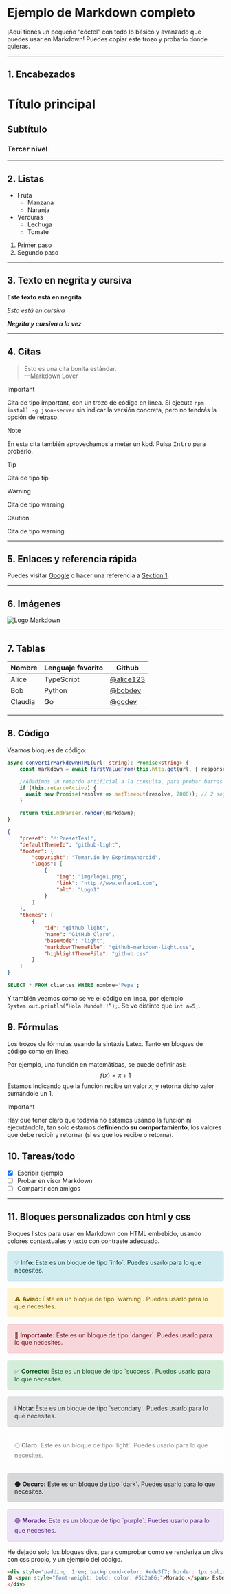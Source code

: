 # Ejemplo de Markdown completo

¡Aquí tienes un pequeño “cóctel” con todo lo básico y avanzado que puedes usar en Markdown! Puedes copiar este trozo y probarlo donde quieras.

---

## 1. Encabezados

# Título principal
## Subtítulo
### Tercer nivel

---

## 2. Listas

- Fruta
    - Manzana
    - Naranja
- Verduras
    - Lechuga
    - Tomate

1. Primer paso
2. Segundo paso

---

## 3. Texto en negrita y cursiva

**Este texto está en negrita**

*Esto está en cursiva*

***Negrita y cursiva a la vez***

---

## 4. Citas

> Esto es una cita bonita estándar.  
> —Markdown Lover

> [!important]
>
> Cita de tipo important, con un trozo de código en línea. 
> Si ejecuta `npm install -g json-server` sin indicar la versión concreta, pero no tendrás la opción de retraso.

> [!note]
> En esta cita también aprovechamos a meter un kbd. Pulsa <kbd>Intro</kbd> para probarlo.

> [!tip]
> Cita de tipo tip

> [!warning]
> Cita de tipo warning

> [!caution]
> Cita de tipo warning


---

## 5. Enlaces y referencia rápida

Puedes visitar [Google](https://www.google.com) o hacer una referencia a [Section 1](#encabezados).

---

## 6. Imágenes

![Logo Markdown](https://markdown-here.com/img/icon256.png "Ejemplo de imagen")

---

## 7. Tablas

| Nombre    | Lenguaje favorito | Github           |
|-----------|------------------|------------------|
| Alice     | TypeScript       | [@alice123](https://github.com/alice123) |
| Bob       | Python           | [@bobdev](https://github.com/bobdev)     |
| Claudia   | Go               | [@godev](https://github.com/godev)       |

---

## 8. Código

Veamos bloques de código:

```typescript
async convertirMarkdownHTML(url: string): Promise<string> {
    const markdown = await firstValueFrom(this.http.get(url, { responseType: "text" }));

    //Añadimos un retardo artificial a la consulta, para probar barras de progreso
    if (this.retardoActivo) {
      await new Promise(resolve => setTimeout(resolve, 2000)); // 2 segundos de espera
    }

    return this.mdParser.render(markdown);
}
```

```json
{
    "preset": "MiPresetTeal",
    "defaultThemeId": "github-light",
    "footer": {
        "copyright": "Temar.io by ExprimeAndroid",
        "logos": [
            {
                "img": "img/logo1.png",
                "link": "http://www.enlace1.com",
                "alt": "Logo1"
            }
        ]
    },
    "themes": [
        {
            "id": "github-light",
            "name": "GitHub Claro",
            "baseMode": "light",
            "markdownThemeFile": "github-markdown-light.css",
            "highlightThemeFile": "github.css"
        }
    ]
}
```

```sql
SELECT * FROM clientes WHERE nombre='Pepe';
```

Y también veamos como se ve el código en línea, por ejemplo `System.out.println(“Hola Mundo!!!”);`. Se ve distinto que `int a=5;`.

## 9. Fórmulas

Los trozos de fórmulas usando la sintáxis Latex. Tanto en bloques de código como en línea.

Por ejemplo, una función en matemáticas, se puede definir así:
$$
f(x) = x + 1
$$
Estamos indicando que la función recibe un valor $x$, y retorna dicho valor sumándole un $1$.

> [!IMPORTANT]
>
> Hay que tener claro que todavía no estamos usando la función ni ejecutándola, tan solo estamos **definiendo su comportamiento**, los valores que debe recibir y retornar (si es que los recibe o retorna).

## 10. Tareas/todo

- [x] Escribir ejemplo
- [ ] Probar en visor Markdown
- [ ] Compartir con amigos

---

## 11. Bloques personalizados con html y css

Bloques listos para usar en Markdown con HTML embebido, usando colores contextuales y texto con contraste adecuado.


<div style="padding: 1rem; background-color: #d1ecf1; border: 1px solid #bee5eb; border-radius: 4px; color: #0b3e48; margin: 1rem 0;">
💡 <span style="font-weight: bold; color: #0b3e48;">Info:</span> Este es un bloque de tipo `info`. Puedes usarlo para lo que necesites.
</div>


<div style="padding: 1rem; background-color: #fff3cd; border: 1px solid #ffeeba; border-radius: 4px; color: #7b5e00; margin: 1rem 0;">
⚠️ <span style="font-weight: bold; color: #7b5e00;">Aviso:</span> Este es un bloque de tipo `warning`. Puedes usarlo para lo que necesites.
</div>

<div style="padding: 1rem; background-color: #f8d7da; border: 1px solid #f5c6cb; border-radius: 4px; color: #721c24; margin: 1rem 0;">
🚨 <span style="font-weight: bold; color: #721c24;">Importante:</span> Este es un bloque de tipo `danger`. Puedes usarlo para lo que necesites.
</div>

<div style="padding: 1rem; background-color: #d4edda; border: 1px solid #c3e6cb; border-radius: 4px; color: #155724; margin: 1rem 0;">
✅ <span style="font-weight: bold; color: #155724;">Correcto:</span> Este es un bloque de tipo `success`. Puedes usarlo para lo que necesites.
</div>

<div style="padding: 1rem; background-color: #e2e3e5; border: 1px solid #d6d8db; border-radius: 4px; color: #2f3133; margin: 1rem 0;">
ℹ️ <span style="font-weight: bold; color: #2f3133;">Nota:</span> Este es un bloque de tipo `secondary`. Puedes usarlo para lo que necesites.
</div>

<div style="padding: 1rem; background-color: #fefefe; border: 1px solid #fdfdfe; border-radius: 4px; color: #818182; margin: 1rem 0;">
🌕 <span style="font-weight: bold; color: #818182;">Claro:</span> Este es un bloque de tipo `light`. Puedes usarlo para lo que necesites.
</div>

<div style="padding: 1rem; background-color: #d6d8d9; border: 1px solid #c6c8ca; border-radius: 4px; color: #1b1e21; margin: 1rem 0;">
🌑 <span style="font-weight: bold; color: #1b1e21;">Oscuro:</span> Este es un bloque de tipo `dark`. Puedes usarlo para lo que necesites.
</div>

<div style="padding: 1rem; background-color: #ede3f7; border: 1px solid #d6c3f1; border-radius: 4px; color: #5b2a86; margin: 1rem 0;">
🟣 <span style="font-weight: bold; color: #5b2a86;">Morado:</span> Este es un bloque de tipo `purple`. Puedes usarlo para lo que necesites.
</div>

He dejado solo los bloques divs, para comprobar como se renderiza un divs con css propio, y un ejemplo del código.

```html
<div style="padding: 1rem; background-color: #ede3f7; border: 1px solid #d6c3f1; border-radius: 4px; color: #5b2a86; margin: 1rem 0;">
🟣 <span style="font-weight: bold; color: #5b2a86;">Morado:</span> Este es un bloque de tipo `purple`. Puedes usarlo para lo que necesites.
</div>
```
